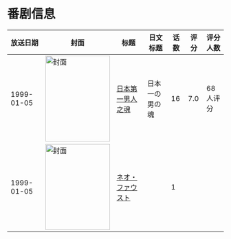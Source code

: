 # 番剧信息

|放送日期|封面|标题|日文标题|话数|评分|评分人数|
|---|---|---|---|---|---|---|
|1999-01-05|<img src="//lain.bgm.tv/pic/cover/c/c2/ba/2255_k0tT0.jpg" alt="封面" style="width:150px;height:200px;object-fit:cover;">|[日本第一男人之魂](https://bangumi.tv/subject/2255)|日本一の男の魂|16|7.0|68人评分|
|1999-01-05|<img src="//lain.bgm.tv/pic/cover/c/7c/e6/315987_bPhbS.jpg" alt="封面" style="width:150px;height:200px;object-fit:cover;">|[ネオ・ファウスト](https://bangumi.tv/subject/315987)||1|||
